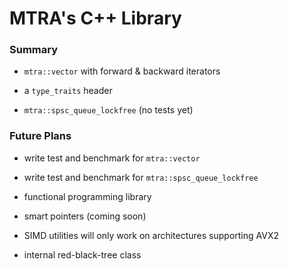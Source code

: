 # MTRA's C++ Library

### Summary
- `mtra::vector` with forward & backward iterators

- a `type_traits` header

- `mtra::spsc_queue_lockfree` (no tests yet)

### Future Plans
- write test and benchmark for `mtra::vector`

- write test and benchmark for `mtra::spsc_queue_lockfree`

- functional programming library

- smart pointers (coming soon)

- SIMD utilities will only work on architectures supporting AVX2

- internal red-black-tree class

